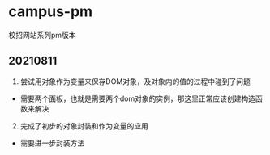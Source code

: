 # campus-pm
校招网站系列pm版本
## 20210811
1. 尝试用对象作为变量来保存DOM对象，及对象内的值的过程中碰到了问题
  - 需要两个面板，也就是需要两个dom对象的实例，那这里正常应该创建构造函数来解决
2. 完成了初步的对象封装和作为变量的应用
  - 需要进一步封装方法

